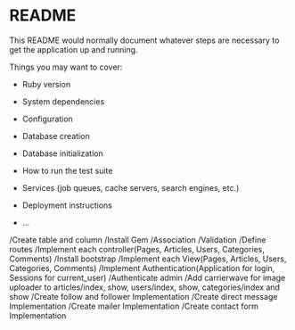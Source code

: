 # README

This README would normally document whatever steps are necessary to get the
application up and running.

Things you may want to cover:

* Ruby version

* System dependencies

* Configuration

* Database creation

* Database initialization

* How to run the test suite

* Services (job queues, cache servers, search engines, etc.)

* Deployment instructions

* ...


/Create table and column
/Install Gem
/Association
/Validation
/Define routes
/Implement each controller(Pages, Articles, Users, Categories, Comments)
/Install bootstrap
/Implement each View(Pages, Articles, Users, Categories, Comments)
/Implement Authentication(Application for login, Sessions for current_user)
/Authenticate admin
/Add carrierwave for image uploader to articles/index, show, users/index, show, categories/index and show
/Create follow and follower Implementation
/Create direct message Implementation
/Create mailer Implementation
/Create contact form Implementation
